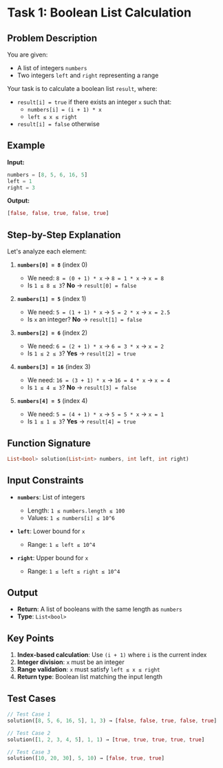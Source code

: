 # Task 1: Boolean List Calculation

## Problem Description

You are given:
- A list of integers `numbers`
- Two integers `left` and `right` representing a range

Your task is to calculate a boolean list `result`, where:
- `result[i] = true` if there exists an integer `x` such that:
  - `numbers[i] = (i + 1) * x`
  - `left ≤ x ≤ right`
- `result[i] = false` otherwise

## Example

**Input:**
```dart
numbers = [8, 5, 6, 16, 5]
left = 1
right = 3
```

**Output:**
```dart
[false, false, true, false, true]
```

## Step-by-Step Explanation

Let's analyze each element:

1. **`numbers[0] = 8`** (index 0)
   - We need: `8 = (0 + 1) * x` → `8 = 1 * x` → `x = 8`
   - Is `1 ≤ 8 ≤ 3`? **No** → `result[0] = false`

2. **`numbers[1] = 5`** (index 1)
   - We need: `5 = (1 + 1) * x` → `5 = 2 * x` → `x = 2.5`
   - Is `x` an integer? **No** → `result[1] = false`

3. **`numbers[2] = 6`** (index 2)
   - We need: `6 = (2 + 1) * x` → `6 = 3 * x` → `x = 2`
   - Is `1 ≤ 2 ≤ 3`? **Yes** → `result[2] = true`

4. **`numbers[3] = 16`** (index 3)
   - We need: `16 = (3 + 1) * x` → `16 = 4 * x` → `x = 4`
   - Is `1 ≤ 4 ≤ 3`? **No** → `result[3] = false`

5. **`numbers[4] = 5`** (index 4)
   - We need: `5 = (4 + 1) * x` → `5 = 5 * x` → `x = 1`
   - Is `1 ≤ 1 ≤ 3`? **Yes** → `result[4] = true`

## Function Signature

```dart
List<bool> solution(List<int> numbers, int left, int right)
```

## Input Constraints

- **`numbers`**: List of integers
  - Length: `1 ≤ numbers.length ≤ 100`
  - Values: `1 ≤ numbers[i] ≤ 10^6`

- **`left`**: Lower bound for `x`
  - Range: `1 ≤ left ≤ 10^4`

- **`right`**: Upper bound for `x`
  - Range: `1 ≤ left ≤ right ≤ 10^4`

## Output

- **Return**: A list of booleans with the same length as `numbers`
- **Type**: `List<bool>`

## Key Points

1. **Index-based calculation**: Use `(i + 1)` where `i` is the current index
2. **Integer division**: `x` must be an integer
3. **Range validation**: `x` must satisfy `left ≤ x ≤ right`
4. **Return type**: Boolean list matching the input length

## Test Cases

```dart
// Test Case 1
solution([8, 5, 6, 16, 5], 1, 3) → [false, false, true, false, true]

// Test Case 2
solution([1, 2, 3, 4, 5], 1, 1) → [true, true, true, true, true]

// Test Case 3
solution([10, 20, 30], 5, 10) → [false, true, true]
```

